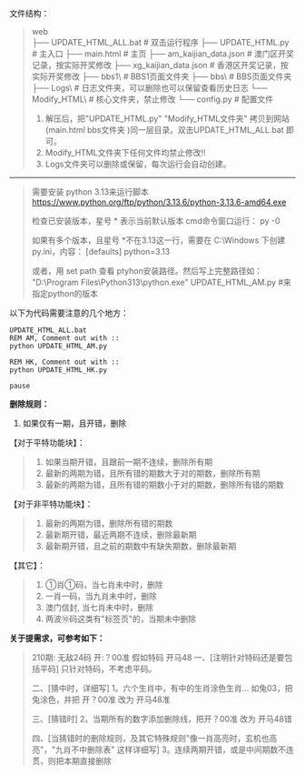 文件结构：
> web\
> ├── UPDATE_HTML_ALL.bat            # 双击运行程序 
> ├── UPDATE_HTML.py                 # 主入口
> ├── main.html                      # 主页
> ├── am_kaijian_data.json           # 澳门区开奖记录，按实际开奖修改
> ├── xg_kaijian_data.json           # 香港区开奖记录，按实际开奖修改
> ├── bbs1\                          # BBS1页面文件夹
> ├── bbs\                           # BBS页面文件夹
> ├── Logs\                          # 日志文件夹，可以删除也可以保留查看历史日志
> └── Modify_HTML\                   # 核心文件夹，禁止修改
>     └── config.py                  # 配置文件 
>
> 1. 解压后，把"UPDATE_HTML.py"  "Modify_HTML文件夹" 拷贝到网站(main.html bbs文件夹 )同一层目录。双击UPDATE_HTML_ALL.bat 即可。
> 2. Modify_HTML文件夹下任何文件均禁止修改!!
> 3. Logs文件夹可以删除或保留，每次运行会自动创建。

-----------------------

> 需要安装 python 3.13来运行脚本 
> https://www.python.org/ftp/python/3.13.6/python-3.13.6-amd64.exe
>
> 检查已安装版本，星号 * 表示当前默认版本
> cmd命令窗口运行： py -0
>
> 如果有多个版本，且星号 *不在3.13这一行，需要在 C:\Windows 下创建 py.ini，内容：
> [defaults]
> python=3.13
>
> 或者，用 set path 查看 ptyhon安装路径。然后写上完整路径如：
> "D:\Program Files\Python313\python.exe" UPDATE_HTML_AM.py    #来指定python的版本




以下为代码需要注意的几个地方：

```
UPDATE_HTML_ALL.bat 
REM AM, Comment out with ::
python UPDATE_HTML_AM.py

REM HK, Comment out with :: 
python UPDATE_HTML_HK.py

pause
```



**删除规则：**

1. 如果仅有一期，且开错，删除

【对于平特功能块】：

> 1. 如果当期开错，且跟前一期不连续，删除所有期
> 2. 最新的两期为错，且所有错的期数大于对的期数，删除所有期
> 3. 最新的两期为错，且所有错的期数小于对的期数，删除所有错的期数

【对于非平特功能块】：

> 1. 最新的两期为错，删除所有错的期数
> 2. 最新期开错，最近两期不连续，删除最新期
> 3. 最新期开错，且之前的期数中有缺失期数，删除最新期

【其它】：

> 1. ①肖①码，当七肖未中时，删除
> 2. 一肖一码，当九肖未中时，删除
> 3. 澳门信封, 当七肖未中时，删除
> 4. 两波⑩码这类有"标签页"的，当期未中删除



**关于提需求，可参考如下：**

> 210期: 无敌24码 开:？00准
> 假如特码 开马48
> 一、[注明针对特码还是要包括平码]
> 只针对特码，不考虑平码。
>
> 二、[猜中时，详细写]
> 1。六个生肖中，有中的生肖涂色生肖...
> 如兔03，把兔涂色，并把 开？00准 改为 开马48准
>
> 三、[猜错时]
> 2。当期所有的数字添加删除线，把开？00准 改为 开马48错
>
> 四、[当猜错时的删除规则，及其它特殊规则"像一肖高亮时，玄机也高亮"，"九肖不中删除表" 这样详细写]
> 3。连续两期开错，或是中间期数不连贯，则把本期直接删除
